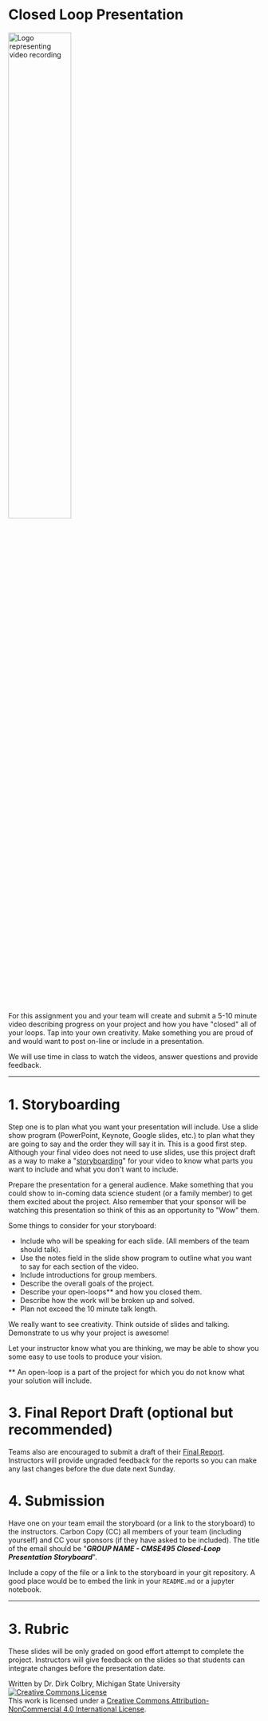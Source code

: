 # Closed Loop Presentation

<img src="https://upload.wikimedia.org/wikipedia/commons/thumb/2/2b/Movie_-_The_Noun_Project.svg/1024px-Movie_-_The_Noun_Project.svg.png"  width="50%" alt="Logo representing video recording">

For this assignment you and your team will create and submit a 5-10 minute video describing progress on your project and how you have "closed" all of your loops. Tap into your own creativity.  Make something you are proud of and would want to post on-line or include in a presentation. 

We will use time in class to watch the videos, answer questions and provide feedback.







----
<a name="Storyboarding"></a>

# 1. Storyboarding

Step one is to plan what you want your presentation will include.  Use a slide show program (PowerPoint, Keynote, Google slides, etc.) to plan what they are going to say and the order they will say it in.  This is a good first step. Although your final video does not need to use slides, use this project draft as a way to make a "[storyboarding](https://en.wikipedia.org/wiki/Storyboard)" for your video to know what parts you want to include and what you don't want to include. 

Prepare the presentation for a general audience.  Make something that you could show to in-coming data science student (or a family member) to get them excited about the project. Also remember that your sponsor will be watching this presentation so think of this as an opportunity to "Wow" them. 

Some things to consider for your storyboard:

- Include who will be speaking for each slide. (All members of the team should talk).
- Use the notes field in the slide show program to outline what you want to say for each section of the video. 
- Include introductions for group members.  
- Describe the overall goals of the project.
- Describe your open-loops** and how you closed them. 
- Describe how the work will be broken up and solved.
- Plan not exceed the 10 minute talk length.

We really want to see creativity.  Think outside of slides and talking. Demonstrate to us why your project is awesome!

Let your instructor know what you are thinking, we may be able to show you some easy to use tools to produce your vision. 

** An open-loop is a part of the project for which you do not know what your solution will include.  

# 3. Final Report Draft (optional but recommended)

Teams also are encouraged to submit a draft of their [Final Report](INAL-Project_Template).  Instructors will provide ungraded feedback for the reports so you can make any last changes before the due date next Sunday.

# 4. Submission

Have one on your team email the storyboard (or a link to the storyboard) to the instructors. Carbon Copy (CC) all members of your team (including yourself) and CC your sponsors (if they have asked to be included). The title of the email should be "**_GROUP NAME - CMSE495 Closed-Loop Presentation Storyboard_**".


Include a copy of the file or a link to the storyboard in your git repository. A good place would be to embed the link in your ```README.md``` or a jupyter notebook. 

---

# 3. Rubric

These slides will be only graded on good effort attempt to complete the project. Instructors will give feedback on the slides so that students can integrate changes before the presentation date.  

Written by Dr. Dirk Colbry, Michigan State University
<a rel="license" href="http://creativecommons.org/licenses/by-nc/4.0/"><img alt="Creative Commons License" style="border-width:0" src="https://i.creativecommons.org/l/by-nc/4.0/88x31.png" /></a><br />This work is licensed under a <a rel="license" href="http://creativecommons.org/licenses/by-nc/4.0/">Creative Commons Attribution-NonCommercial 4.0 International License</a>.
